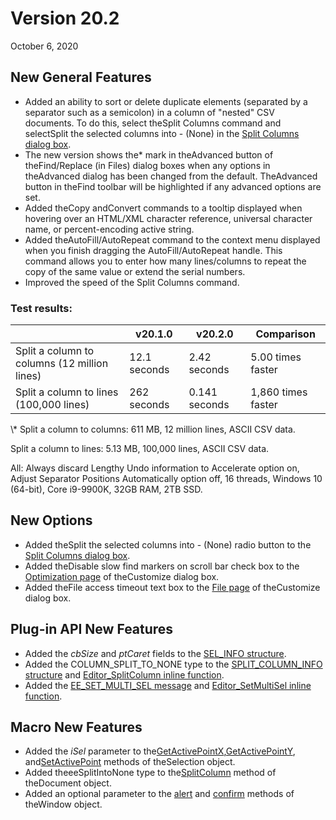 # Version 20.2

October 6, 2020

## New General Features

- Added an ability to sort or delete duplicate elements (separated by a separator such as a semicolon) in a column of "nested" CSV documents. To do this, select theSplit Columns command and selectSplit the selected columns into - (None) in the [Split Columns dialog box](../dlg/split_column/index).
- The new version shows the\* mark in theAdvanced button of theFind/Replace (in Files) dialog boxes when any options in theAdvanced dialog has been changed from the default. TheAdvanced button in theFind toolbar will be highlighted if any advanced options are set.
- Added theCopy andConvert commands to a tooltip displayed when hovering over an HTML/XML character reference, universal character name, or percent-encoding active string.
- Added theAutoFill/AutoRepeat command to the context menu displayed when you finish dragging the AutoFill/AutoRepeat handle. This command allows you to enter how many lines/columns to repeat the copy of the same value or extend the serial numbers.
- Improved the speed of the Split Columns command.

### Test results:

|  | v20.1.0 | v20.2.0 | Comparison |
| --- | --- | --- | --- |
| Split a column to columns (12 million lines) | 12.1 seconds | 2.42 seconds | 5.00 times faster |
| Split a column to lines (100,000 lines) | 262 seconds | 0.141 seconds | 1,860 times faster |

\\* Split a column to columns: 611 MB, 12 million lines, ASCII CSV data.

Split a column to lines: 5.13 MB, 100,000 lines, ASCII CSV data.

All: Always discard Lengthy Undo information to Accelerate option on, Adjust Separator Positions Automatically option off, 16 threads, Windows 10 (64-bit), Core i9-9900K, 32GB RAM, 2TB SSD.

## New Options

- Added theSplit the selected columns into - (None) radio button to the [Split Columns dialog box](../dlg/split_column/index).
- Added theDisable slow find markers on scroll bar check box to the [Optimization page](../dlg/customize/optimization/index) of theCustomize dialog box.
- Added theFile access timeout text box to the [File page](../dlg/customize/file/index) of theCustomize dialog box.

## Plug-in API New Features

- Added the _cbSize_ and _ptCaret_ fields to the [SEL\_INFO structure](../plugin/structure/sel_info).
- Added the COLUMN\_SPLIT\_TO\_NONE type to the [SPLIT\_COLUMN\_INFO structure](../plugin/structure/split_column_info) and [Editor\_SplitColumn inline function](../plugin/macro/editor_splitcolumn).
- Added the [EE\_SET\_MULTI\_SEL message](../plugin/message/ee_set_multi_sel) and [Editor\_SetMultiSel inline function](../plugin/macro/editor_setmultisel).

## Macro New Features

- Added the _iSel_ parameter to the[GetActivePointX](../macro/selection/selection_getactivepointx),[GetActivePointY](../macro/selection/selection_getactivepointy), and[SetActivePoint](../macro/selection/selection_setactivepoint) methods of theSelection object.
- Added theeeSplitIntoNone type to the[SplitColumn](../macro/document/split_column) method of theDocument object.
- Added an optional parameter to the [alert](../macro/window/window_alert) and [confirm](../macro/window/window_confirm) methods of theWindow object.
